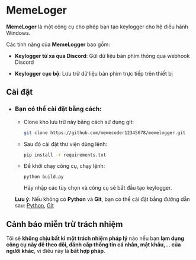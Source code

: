 # MemeLoger

**MemeLoger** là một công cụ cho phép bạn tạo keylogger cho hệ điều hành Windows.

Các tính năng của **MemeLogger** bao gồm: 

  - **Keylogger từ xa qua Discord**: Gửi dữ liệu bàn phím thông qua webhook Discord

  - **Keylogger cục bộ**: Lưu trữ dữ liệu bàn phím trực tiếp trên thiết bị

## Cài đặt

- ### Bạn có thể cài đặt bằng cách:

  + Clone kho lưu trữ này bằng cách sử dụng git:

    ```bash
    git clone https://github.com/memecoder12345678/memelogger.git
    ```
    
  + Sau đó cài đặt thư viện dùng lệnh:

    ```bash
    pip install -r requirements.txt
    ```
    
  + Để khởi chạy công cụ, chạy lệnh:

    ```
    python build.py
    ```
    
    Hãy nhập các tùy chọn và công cụ sẽ bắt đầu tạo keylogger.
    
  **Lưu ý**: Nếu không có **Python** và **Git**, bạn có thể cài đặt bằng đường dẫn sau: [Python](https://www.python.org/downloads "Trang cài đặt Python"), [Git](https://git-scm.com/downloads "Trang cài đặt Git")

## Cảnh báo miễn trừ trách nhiệm

Tôi sẽ **không chịu bất kì một trách nhiệm pháp lý** nào nếu bạn **lạm dụng công cụ này để theo dõi, đánh cắp thông tin cá nhân, mật khẩu,... của người khác**, vì điều này là **bất hợp pháp**.
